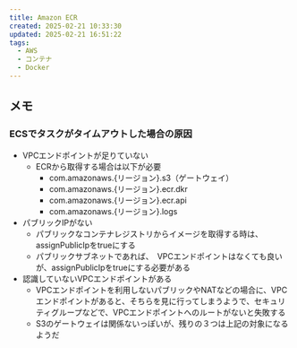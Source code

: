 ```yaml
---
title: Amazon ECR
created: 2025-02-21 10:33:30
updated: 2025-02-21 16:51:22
tags:
  - AWS
  - コンテナ
  - Docker
---
```

## メモ

### ECSでタスクがタイムアウトした場合の原因

- VPCエンドポイントが足りていない
	- ECRから取得する場合は以下が必要
		- com.amazonaws.{リージョン}.s3（ゲートウェイ）
		- com.amazonaws.{リージョン}.ecr.dkr
		- com.amazonaws.{リージョン}.ecr.api
		- com.amazonaws.{リージョン}.logs
- パブリックIPがない
	- パブリックなコンテナレジストリからイメージを取得する時は、assignPublicIpをtrueにする
	- パブリックサブネットであれば、　VPCエンドポイントはなくても良いが、assignPublicIpをtrueにする必要がある
- 認識していないVPCエンドポイントがある
	- VPCエンドポイントを利用しないパブリックやNATなどの場合に、VPCエンドポイントがあると、そちらを見に行ってしまうようで、セキュリティグループなどで、VPCエンドポイントへのルートがないと失敗する
	- S3のゲートウェイは関係ないっぽいが、残りの３つは上記の対象になるようだ
